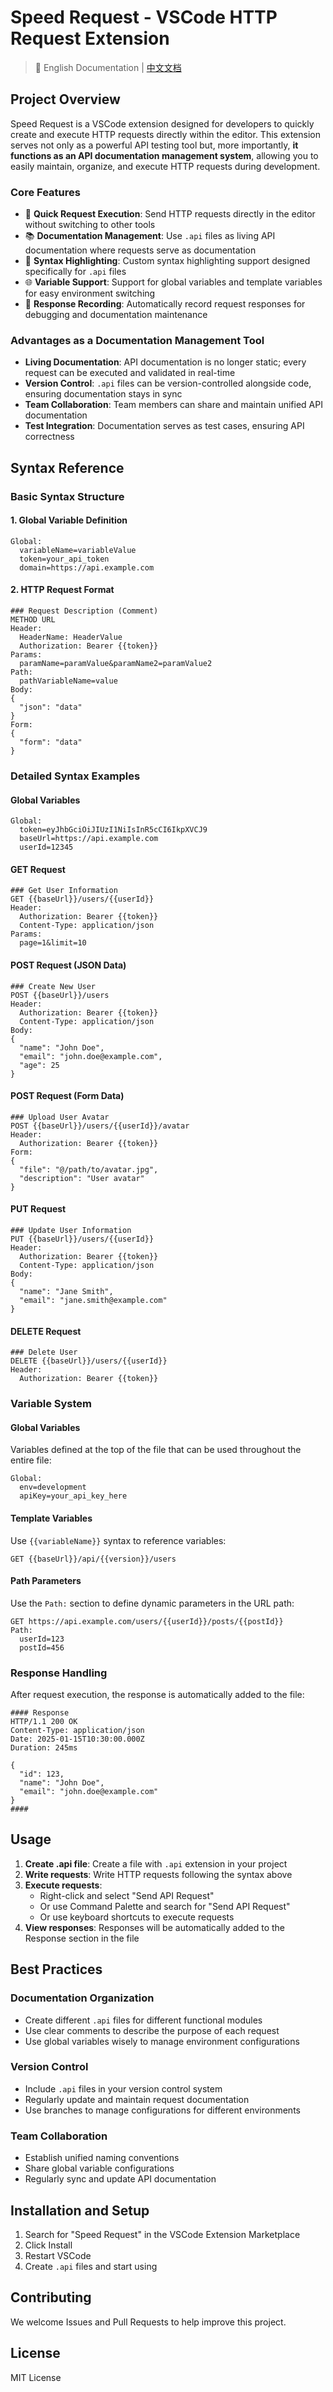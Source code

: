 # Speed Request - VSCode HTTP Request Extension

> 📖 English Documentation | [中文文档](README_CN.md)

## Project Overview

Speed Request is a VSCode extension designed for developers to quickly create and execute HTTP requests directly within the editor. This extension serves not only as a powerful API testing tool but, more importantly, **it functions as an API documentation management system**, allowing you to easily maintain, organize, and execute HTTP requests during development.

### Core Features

- 🚀 **Quick Request Execution**: Send HTTP requests directly in the editor without switching to other tools
- 📚 **Documentation Management**: Use `.api` files as living API documentation where requests serve as documentation
- 🔧 **Syntax Highlighting**: Custom syntax highlighting support designed specifically for `.api` files
- 🌐 **Variable Support**: Support for global variables and template variables for easy environment switching
- 📝 **Response Recording**: Automatically record request responses for debugging and documentation maintenance

### Advantages as a Documentation Management Tool

- **Living Documentation**: API documentation is no longer static; every request can be executed and validated in real-time
- **Version Control**: `.api` files can be version-controlled alongside code, ensuring documentation stays in sync
- **Team Collaboration**: Team members can share and maintain unified API documentation
- **Test Integration**: Documentation serves as test cases, ensuring API correctness

## Syntax Reference

### Basic Syntax Structure

#### 1. Global Variable Definition
```
Global:
  variableName=variableValue
  token=your_api_token
  domain=https://api.example.com
```

#### 2. HTTP Request Format
```
### Request Description (Comment)
METHOD URL
Header:
  HeaderName: HeaderValue
  Authorization: Bearer {{token}}
Params:
  paramName=paramValue&paramName2=paramValue2
Path:
  pathVariableName=value
Body:
{
  "json": "data"
}
Form:
{
  "form": "data"
}
```

### Detailed Syntax Examples

#### Global Variables
```
Global:
  token=eyJhbGciOiJIUzI1NiIsInR5cCI6IkpXVCJ9
  baseUrl=https://api.example.com
  userId=12345
```

#### GET Request
```
### Get User Information
GET {{baseUrl}}/users/{{userId}}
Header:
  Authorization: Bearer {{token}}
  Content-Type: application/json
Params:
  page=1&limit=10
```

#### POST Request (JSON Data)
```
### Create New User
POST {{baseUrl}}/users
Header:
  Authorization: Bearer {{token}}
  Content-Type: application/json
Body:
{
  "name": "John Doe",
  "email": "john.doe@example.com",
  "age": 25
}
```

#### POST Request (Form Data)
```
### Upload User Avatar
POST {{baseUrl}}/users/{{userId}}/avatar
Header:
  Authorization: Bearer {{token}}
Form:
{
  "file": "@/path/to/avatar.jpg",
  "description": "User avatar"
}
```

#### PUT Request
```
### Update User Information
PUT {{baseUrl}}/users/{{userId}}
Header:
  Authorization: Bearer {{token}}
  Content-Type: application/json
Body:
{
  "name": "Jane Smith",
  "email": "jane.smith@example.com"
}
```

#### DELETE Request
```
### Delete User
DELETE {{baseUrl}}/users/{{userId}}
Header:
  Authorization: Bearer {{token}}
```

### Variable System

#### Global Variables
Variables defined at the top of the file that can be used throughout the entire file:
```
Global:
  env=development
  apiKey=your_api_key_here
```

#### Template Variables
Use `{{variableName}}` syntax to reference variables:
```
GET {{baseUrl}}/api/{{version}}/users
```

#### Path Parameters
Use the `Path:` section to define dynamic parameters in the URL path:
```
GET https://api.example.com/users/{{userId}}/posts/{{postId}}
Path:
  userId=123
  postId=456
```

### Response Handling

After request execution, the response is automatically added to the file:
```
#### Response
HTTP/1.1 200 OK
Content-Type: application/json
Date: 2025-01-15T10:30:00.000Z
Duration: 245ms

{
  "id": 123,
  "name": "John Doe",
  "email": "john.doe@example.com"
}
####
```

## Usage

1. **Create .api file**: Create a file with `.api` extension in your project
2. **Write requests**: Write HTTP requests following the syntax above
3. **Execute requests**:
   - Right-click and select "Send API Request"
   - Or use Command Palette and search for "Send API Request"
   - Or use keyboard shortcuts to execute requests
4. **View responses**: Responses will be automatically added to the Response section in the file

## Best Practices

### Documentation Organization
- Create different `.api` files for different functional modules
- Use clear comments to describe the purpose of each request
- Use global variables wisely to manage environment configurations

### Version Control
- Include `.api` files in your version control system
- Regularly update and maintain request documentation
- Use branches to manage configurations for different environments

### Team Collaboration
- Establish unified naming conventions
- Share global variable configurations
- Regularly sync and update API documentation

## Installation and Setup

1. Search for "Speed Request" in the VSCode Extension Marketplace
2. Click Install
3. Restart VSCode
4. Create `.api` files and start using

## Contributing

We welcome Issues and Pull Requests to help improve this project.

## License

MIT License